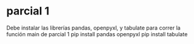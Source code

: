 # parcial 1
Debe instalar las librerías pandas, openpyxl, y tabulate para correr la función main de parcial 1
pip install pandas openpyxl
pip install tabulate
